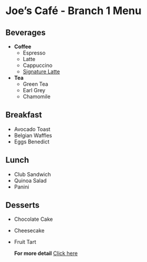  # Joe’s Café - Branch 1 Menu

## Beverages
- **Coffee**
  - Espresso
  - Latte
  - Cappuccino
  - [Signature Latte](Signature_latte.jpg)
- **Tea**
  - Green Tea
  - Earl Grey
  - Chamomile

## Breakfast
- Avocado Toast
- Belgian Waffles
- Eggs Benedict

## Lunch
- Club Sandwich
- Quinoa Salad
- Panini

## Desserts
- Chocolate Cake
- Cheesecake
- Fruit Tart

  **For more detail** [Click here](https://docs.google.com/document/d/1Et3Ouu9EtLJXl4J1CyUILHCc9Diaqz4q6bBA3dj3g8Q/edit?usp=sharing)
